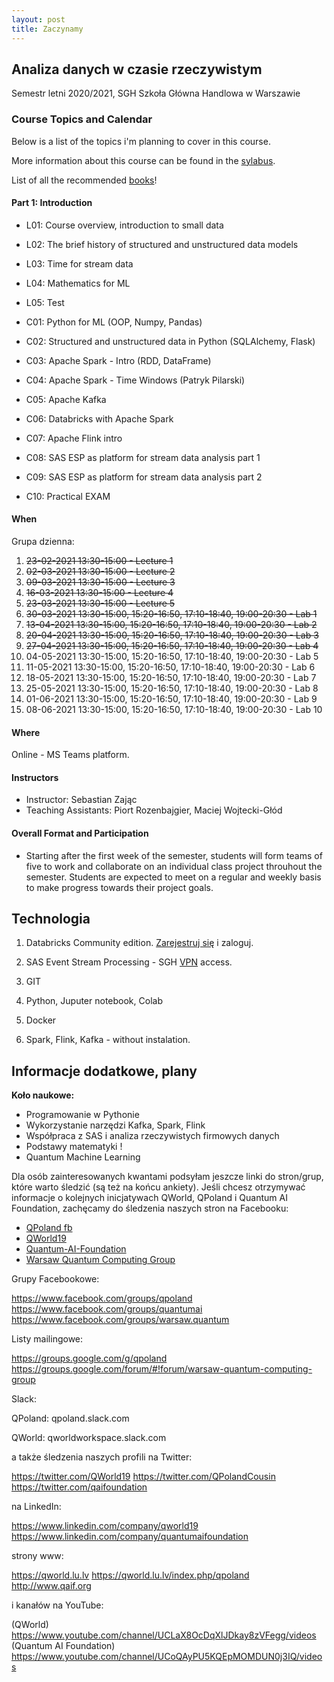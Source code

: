 ```yaml
---
layout: post
title: Zaczynamy
---
```


## Analiza danych w czasie rzeczywistym

Semestr letni 2020/2021,
SGH Szkoła Główna Handlowa w Warszawie


### Course Topics and Calendar

Below is a list of the topics i'm planning to cover in this course.

More information about this course can be found in the [sylabus](/RealTime/syllabus).

List of all the recommended [books](/RealTime/ksiazki)!

#### Part 1: Introduction

- L01: Course overview, introduction to small data
- L02: The brief history of structured and unstructured data models
- L03: Time for stream data
- L04: Mathematics for ML
- L05: Test

- C01: Python for ML (OOP, Numpy, Pandas)
- C02: Structured and unstructured data in Python (SQLAlchemy, Flask)
- C03: Apache Spark - Intro (RDD, DataFrame)
- C04: Apache Spark - Time Windows (Patryk Pilarski)
- C05: Apache Kafka
- C06: Databricks with Apache Spark
- C07: Apache Flink intro
- C08: SAS ESP as platform for stream data analysis part 1
- C09: SAS ESP as platform for stream data analysis part 2
- C10: Practical EXAM


#### When

Grupa dzienna:
1. <del>23-02-2021 13:30-15:00 - Lecture 1 </del>
2. <del>02-03-2021 13:30-15:00 - Lecture 2 </del>
3. <del>09-03-2021 13:30-15:00 - Lecture 3 </del>
4. <del>16-03-2021 13:30-15:00 - Lecture 4 </del>
5. <del>23-03-2021 13:30-15:00 - Lecture 5 </del>
6. <del>30-03-2021 13:30-15:00, 15:20-16:50, 17:10-18:40, 19:00-20:30 - Lab 1</del>
7. <del>13-04-2021 13:30-15:00, 15:20-16:50, 17:10-18:40, 19:00-20:30 - Lab 2</del>
8. <del>20-04-2021 13:30-15:00, 15:20-16:50, 17:10-18:40, 19:00-20:30 - Lab 3</del>
9. <del>27-04-2021 13:30-15:00, 15:20-16:50, 17:10-18:40, 19:00-20:30 - Lab 4</del>
10. 04-05-2021 13:30-15:00, 15:20-16:50, 17:10-18:40, 19:00-20:30 - Lab 5
11. 11-05-2021 13:30-15:00, 15:20-16:50, 17:10-18:40, 19:00-20:30 - Lab 6
12. 18-05-2021 13:30-15:00, 15:20-16:50, 17:10-18:40, 19:00-20:30 - Lab 7
13. 25-05-2021 13:30-15:00, 15:20-16:50, 17:10-18:40, 19:00-20:30 - Lab 8
14. 01-06-2021 13:30-15:00, 15:20-16:50, 17:10-18:40, 19:00-20:30 - Lab 9
15. 08-06-2021 13:30-15:00, 15:20-16:50, 17:10-18:40, 19:00-20:30 - Lab 10



#### Where

Online - MS Teams platform.

#### Instructors

- Instructor: Sebastian Zając
- Teaching Assistants: Piort Rozenbajgier, Maciej Wojtecki-Głód

#### Overall Format and Participation

- Starting after the first week of the semester, students will form teams of five to work and collaborate on an individual class project throuhout the semester. Students are expected to meet on a regular and weekly basis to make progress towards their project goals.



## Technologia

1. Databricks Community edition. [Zarejestruj się](https://community.cloud.databricks.com/login.html) i zaloguj.

2. SAS Event Stream Processing - SGH [VPN](https://ssl-administracja.sgh.waw.pl/pl/ctiii/Strony/usluga_VPN.aspx) access.

3. GIT

4. Python, Juputer notebook, Colab

5. Docker

6. Spark, Flink, Kafka - without instalation.


## Informacje dodatkowe, plany

**Koło naukowe:**

- Programowanie w Pythonie
- Wykorzystanie narzędzi Kafka, Spark, Flink
- Współpraca z SAS i analiza rzeczywistych firmowych danych
- Podstawy matematyki !
- Quantum Machine Learning

Dla osób zainteresowanych kwantami podsyłam jeszcze linki do stron/grup, które warto śledzić (są też na końcu ankiety).
Jeśli chcesz otrzymywać informacje o kolejnych inicjatywach QWorld, QPoland i Quantum AI Foundation, zachęcamy do śledzenia naszych stron na Facebooku:

- [QPoland fb](https://www.facebook.com/QPoland-110308580421373)
- [QWorld19](https://www.facebook.com/qworld19)
- [Quantum-AI-Foundation](https://www.facebook.com/Quantum-AI-Foundation-101363181408726)
- [Warsaw Quantum Computing Group](https://www.facebook.com/Warsaw-Quantum-Computing-Group-1936160966506139)

Grupy Facebookowe:

https://www.facebook.com/groups/qpoland
https://www.facebook.com/groups/quantumai
https://www.facebook.com/groups/warsaw.quantum

Listy mailingowe:

https://groups.google.com/g/qpoland
https://groups.google.com/forum/#!forum/warsaw-quantum-computing-group

Slack:

QPoland: qpoland.slack.com

QWorld: qworldworkspace.slack.com

a także śledzenia naszych profili na Twitter:

https://twitter.com/QWorld19
https://twitter.com/QPolandCousin
https://twitter.com/qaifoundation

na LinkedIn:

https://www.linkedin.com/company/qworld19
https://www.linkedin.com/company/quantumaifoundation

strony www:

https://qworld.lu.lv
https://qworld.lu.lv/index.php/qpoland
http://www.qaif.org

i kanałów na YouTube:

(QWorld) https://www.youtube.com/channel/UCLaX8OcDqXlJDkay8zVFegg/videos
(Quantum AI Foundation) https://www.youtube.com/channel/UCoQAyPU5KQEpMOMDUN0j3IQ/videos
